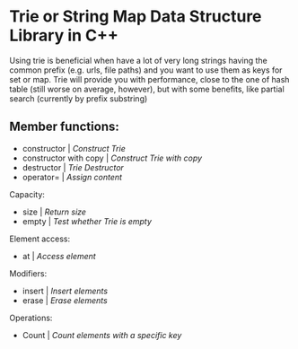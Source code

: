 # Trie or String Map Data Structure Library in C++

Using trie is beneficial when have a lot of very long strings having the common prefix 
(e.g. urls, file paths) and you want to use them as keys for set or map. 
Trie will provide you with performance, close to the one of hash table 
(still worse on average, however), but with some benefits, like partial search 
(currently by prefix substring)


## Member functions:
- constructor | *Construct Trie*
- constructor with copy | *Construct Trie with copy*
- destructor | *Trie Destructor*
- operator= | *Assign content*

Capacity:
- size | *Return size*
- empty | *Test whether Trie is empty*

Element access:
- at | *Access element*

Modifiers:
- insert | *Insert elements*
- erase | *Erase elements*

Operations:
- Count | *Count elements with a specific key*



